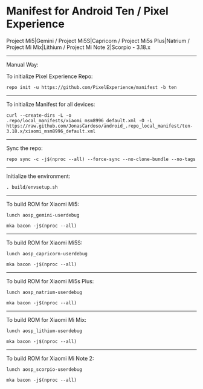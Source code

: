 Manifest for Android Ten / Pixel Experience
====================================
Project Mi5|Gemini / Project Mi5S|Capricorn / Project Mi5s Plus|Natrium / Project Mi Mix|Lithium / Project Mi Note 2|Scorpio - 3.18.x

---

Manual Way:

To initialize Pixel Experience Repo:

    repo init -u https://github.com/PixelExperience/manifest -b ten

---

To initialize Manifest for all devices:

    curl --create-dirs -L -o .repo/local_manifests/xiaomi_msm8996_default.xml -O -L https://raw.github.com/JonasCardoso/android_.repo_local_manifest/ten-3.18.x/xiaomi_msm8996_default.xml

---

Sync the repo:

    repo sync -c -j$(nproc --all) --force-sync --no-clone-bundle --no-tags

---

Initialize the environment:

    . build/envsetup.sh

---

To build ROM for Xiaomi Mi5:

    lunch aosp_gemini-userdebug

    mka bacon -j$(nproc --all)

---

To build ROM for Xiaomi Mi5S:

    lunch aosp_capricorn-userdebug

    mka bacon -j$(nproc --all)
---

To build ROM for Xiaomi Mi5s Plus:

    lunch aosp_natrium-userdebug

    mka bacon -j$(nproc --all)

---

To build ROM for Xiaomi Mi Mix:

    lunch aosp_lithium-userdebug

    mka bacon -j$(nproc --all)
    
---

To build ROM for Xiaomi Mi Note 2:

    lunch aosp_scorpio-userdebug

    mka bacon -j$(nproc --all)
